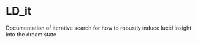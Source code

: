 # LD_it
Documentation of iterative search for how to robustly induce lucid insight into the dream state
